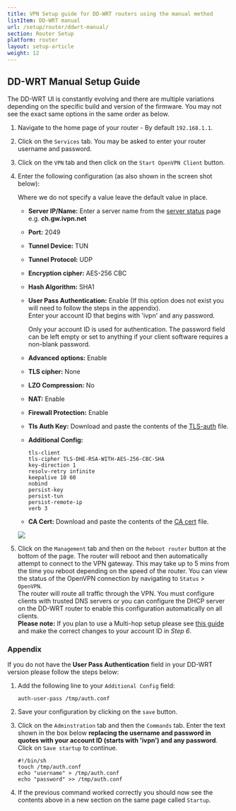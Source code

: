 ```yaml
---
title: VPN Setup guide for DD-WRT routers using the manual method
listItem: DD-WRT manual
url: /setup/router/ddwrt-manual/
section: Router Setup
platform: router
layout: setup-article
weight: 12
---
```

## DD-WRT Manual Setup Guide

<div markdown="1" class="notice notice--warning">
The DD-WRT UI is constantly evolving and there are multiple variations depending on the specific build and version of the firmware. You may not see the exact same options in the same order as below.
</div>

1.  Navigate to the home page of your router - By default `192.168.1.1`.

2.  Click on the `Services` tab. You may be asked to enter your router username and password.

3.  Click on the `VPN` tab and then click on the `Start OpenVPN Client` button.

4.  Enter the following configuration (as also shown in the screen shot below):

    <div markdown="1" class="notice notice--warning">
    Where we do not specify a value leave the default value in place.
    </div>

    *   **Server IP/Name:** Enter a server name from the [server status](/status/) page e.g. **ch.gw.ivpn.net**
    *   **Port:** 2049
    *   **Tunnel Device:** TUN
    *   **Tunnel Protocol:** UDP
    *   **Encryption cipher:** AES-256 CBC
    *   **Hash Algorithm:** SHA1
    *   **User Pass Authentication:** Enable (If this option does not exist you will need to follow the steps in the appendix).  
        Enter your account ID that begins with 'ivpn' and any password.     
        <div markdown="1" class="notice notice--info">
        Only your account ID is used for authentication. The password field can be left empty or set to anything if your client software requires a non-blank password.
        </div>

    *   **Advanced options:** Enable
    *   **TLS cipher:** None
    *   **LZO Compression:** No
    *   **NAT:** Enable
    *   **Firewall Protection:** Enable
    *   **Tls Auth Key:** Download and paste the contents of the [TLS-auth](/releases/config/ta.key) file.
    *   **Additional Config:**  
        ```
        tls-client
        tls-cipher TLS-DHE-RSA-WITH-AES-256-CBC-SHA
        key-direction 1
        resolv-retry infinite
        keepalive 10 60
        nobind
        persist-key
        persist-tun
        persist-remote-ip
        verb 3
        ```
        
    *   **CA Cert:** Download and paste the contents of the [CA cert](/releases/config/ca.crt) file.

    ![](/images-static/uploads/install-dd-wrt-manual-010-579x1450.png)

5.  Click on the `Management` tab and then on the `Reboot router` button at the bottom of the page. The router will reboot and then automatically attempt to connect to the VPN gateway. This may take up to 5 mins from the time you reboot depending on the speed of the router. You can view the status of the OpenVPN connection by navigating to `Status` > `OpenVPN`.  
    The router will route all traffic through the VPN. You must configure clients with trusted DNS servers or you can configure the DHCP server on the DD-WRT router to enable this configuration automatically on all clients.  
    **Please note:** If you plan to use a Multi-hop setup please see [this guide](/knowledgebase/general/how-can-i-connect-to-the-multihop-network/) and make the correct changes to your account ID in *Step 6*.

### Appendix

If you do not have the **User Pass Authentication** field in your DD-WRT version please follow the steps below:

1.  Add the following line to your `Additional Config` field:

    ```
    auth-user-pass /tmp/auth.conf
    ```

2.  Save your configuration by clicking on the `save` button.

3.  Click on the `Adminstration` tab and then the `Commands` tab. Enter the text shown in the box below **replacing the username and password in quotes with your account ID (starts with 'ivpn') and any password**. Click on `Save startup` to continue.

    ```
    #!/bin/sh
    touch /tmp/auth.conf
    echo "username" > /tmp/auth.conf
    echo "password" >> /tmp/auth.conf
    ```

4.  If the previous command worked correctly you should now see the contents above in a new section on the same page called `Startup`.
